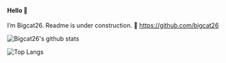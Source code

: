 
#### Hello 👏

I’m Bigcat26. Readme is under construction. 🔗 https://github.com/bigcat26

![Bigcat26's github stats](https://github-readme-stats.vercel.app/api?username=bigcat26&show_icons=true)

![Top Langs](https://github-readme-stats.vercel.app/api/top-langs/?username=bigcat26&layout=compact)

